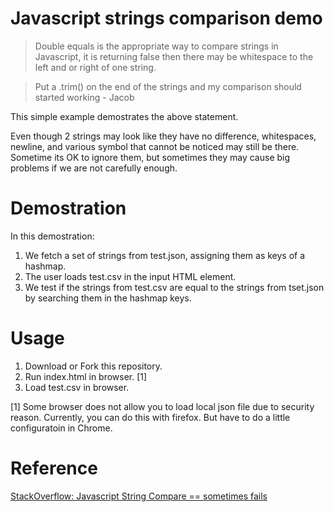 # Javascript strings comparison demo

>Double equals is the appropriate way to compare strings in Javascript, it is returning false then there may be whitespace to the left and or right of one string.

>Put a .trim() on the end of the strings and my comparison should started working - Jacob

This simple example demostrates the above statement.

Even though 2 strings may look like they have no difference, whitespaces, newline, and various symbol that cannot be noticed may still be there. Sometime its OK to ignore them, but sometimes they may cause big problems if we are not carefully enough.

# Demostration

In this demostration:

1. We fetch a set of strings from test.json, assigning them as keys of a hashmap.
2. The user loads test.csv in the input HTML element.
3. We test if the strings from test.csv are equal to the strings from tset.json by searching them in the hashmap keys.

# Usage

1. Download or Fork this repository.
2. Run index.html in browser. [1]
3. Load test.csv in browser.


[1]
Some browser does not allow you to load local json file due to security reason.
Currently, you can do this with firefox. But have to do a little configuratoin in Chrome.


# Reference

[StackOverflow: Javascript String Compare == sometimes fails](https://stackoverflow.com/questions/863524/javascript-string-compare-sometimes-fails)
